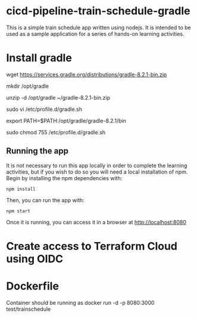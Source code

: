 # cicd-pipeline-train-schedule-gradle

This is a simple train schedule app written using nodejs. It is intended to be used as a sample application for a series of hands-on learning activities.

# Install gradle

wget https://services.gradle.org/distributions/gradle-8.2.1-bin.zip

mkdir /opt/gradle

unzip -d /opt/gradle ~/gradle-8.2.1-bin.zip

sudo vi /etc/profile.d/gradle.sh

export PATH=$PATH:/opt/gradle/gradle-8.2.1/bin

sudo chmod 755 /etc/profile.d/gradle.sh


## Running the app

It is not necessary to run this app locally in order to complete the learning activities, but if you wish to do so you will need a local installation of npm. Begin by installing the npm dependencies with:

    npm install

Then, you can run the app with:

    npm start

Once it is running, you can access it in a browser at [http://localhost:8080](http://localhost:8080)

# Create access to Terraform Cloud using OIDC

# Dockerfile

Container should be running as docker run -d -p 8080:3000 test/trainschedule
